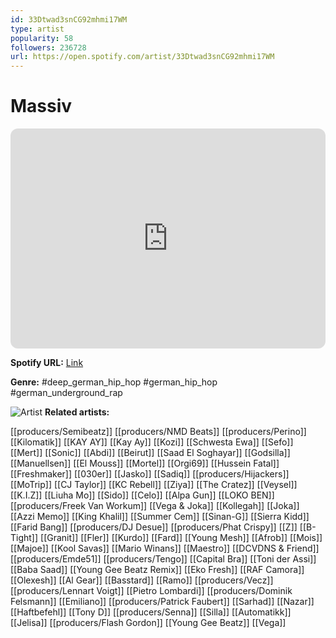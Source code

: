 ```yaml
---
id: 33Dtwad3snCG92mhmi17WM
type: artist
popularity: 58
followers: 236728
url: https://open.spotify.com/artist/33Dtwad3snCG92mhmi17WM
---
```

# Massiv

<iframe style="border-radius:12px" src="https://open.spotify.com/embed/artist/33Dtwad3snCG92mhmi17WM" width="100%" height="352" frameBorder="0" allowfullscreen="" allow="autoplay; clipboard-write; encrypted-media; fullscreen; picture-in-picture" loading="lazy"></iframe>

**Spotify URL:** [Link](https://open.spotify.com/artist/33Dtwad3snCG92mhmi17WM)

**Genre:**  #deep_german_hip_hop #german_hip_hop #german_underground_rap

![Artist](https://i.scdn.co/image/ab6761610000e5ebe7187f4a196db1b8b05145b5)
**Related artists:**

[[producers/Semibeatz]]
[[producers/NMD Beats]]
[[producers/Perino]]
[[Kilomatik]]
[[KAY AY]]
[[Kay Ay]]
[[Kozi]]
[[Schwesta Ewa]]
[[Sefo]]
[[Mert]]
[[Sonic]]
[[Abdi]]
[[Beirut]]
[[Saad El Soghayar]]
[[Godsilla]]
[[Manuellsen]]
[[El Mouss]]
[[Mortel]]
[[Orgi69]]
[[Hussein Fatal]]
[[Freshmaker]]
[[030er]]
[[Jasko]]
[[Sadiq]]
[[producers/Hijackers]]
[[MoTrip]]
[[CJ Taylor]]
[[KC Rebell]]
[[Ziya]]
[[The Cratez]]
[[Veysel]]
[[K.I.Z]]
[[Liuha Mo]]
[[Sido]]
[[Celo]]
[[Alpa Gun]]
[[LOKO BEN]]
[[producers/Freek Van Workum]]
[[Vega & Joka]]
[[Kollegah]]
[[Joka]]
[[Azzi Memo]]
[[King Khalil]]
[[Summer Cem]]
[[Sinan-G]]
[[Sierra Kidd]]
[[Farid Bang]]
[[producers/DJ Desue]]
[[producers/Phat Crispy]]
[[Z]]
[[B-Tight]]
[[Granit]]
[[Fler]]
[[Kurdo]]
[[Fard]]
[[Young Mesh]]
[[Afrob]]
[[Mois]]
[[Majoe]]
[[Kool Savas]]
[[Mario Winans]]
[[Maestro]]
[[DCVDNS & Friend]]
[[producers/Emde51]]
[[producers/Tengo]]
[[Capital Bra]]
[[Toni der Assi]]
[[Baba Saad]]
[[Young Gee Beatz Remix]]
[[Eko Fresh]]
[[RAF Camora]]
[[Olexesh]]
[[Al Gear]]
[[Basstard]]
[[Ramo]]
[[producers/Vecz]]
[[producers/Lennart Voigt]]
[[Pietro Lombardi]]
[[producers/Dominik Felsmann]]
[[Emiliano]]
[[producers/Patrick Faubert]]
[[Sarhad]]
[[Nazar]]
[[Haftbefehl]]
[[Tony D]]
[[producers/Senna]]
[[Silla]]
[[Automatikk]]
[[Jelisa]]
[[producers/Flash Gordon]]
[[Young Gee Beatz]]
[[Vega]]
